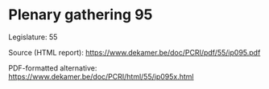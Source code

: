 # Plenary gathering 95

Legislature: 55

Source (HTML report): https://www.dekamer.be/doc/PCRI/pdf/55/ip095.pdf

PDF-formatted alternative: https://www.dekamer.be/doc/PCRI/html/55/ip095x.html

